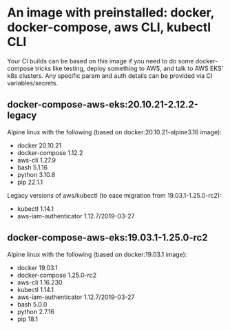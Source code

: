 # An image with preinstalled: docker, docker-compose, aws CLI, kubectl CLI

Your CI builds can be based on this image if you need to do some docker-compose tricks like testing, deploy something to AWS, and talk to AWS EKS' k8s clusters. Any specific param and auth details can be provided via CI variables/secrets.

## docker-compose-aws-eks:20.10.21-2.12.2-legacy
Alpine linux with the following (based on docker:20.10.21-alpine3.16 image):
- docker 20.10.21
- docker-compose 1.12.2
- aws-cli 1.27.9
- bash 5.1.16
- python 3.10.8
- pip 22.1.1

Legacy versions of aws/kubectl (to ease migration from 19.03.1-1.25.0-rc2):
- kubectl 1.14.1
- aws-iam-authenticator 1.12.7/2019-03-27

## docker-compose-aws-eks:19.03.1-1.25.0-rc2
Alpine linux with the following (based on docker:19.03.1 image):
- docker 19.03.1
- docker-compose 1.25.0-rc2
- aws-cli 1.16.230
- kubectl 1.14.1
- aws-iam-authenticator 1.12.7/2019-03-27
- bash 5.0.0
- python 2.7.16
- pip 18.1

